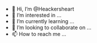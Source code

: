 - 👋 Hi, I’m @Heackersheart
- 👀 I’m interested in ...
- 🌱 I’m currently learning ...
- 💞️ I’m looking to collaborate on ...
- 📫 How to reach me ...

<!---
Heackersheart/Heackersheart is a ✨ special ✨ repository because its `README.md` (this file) appears on your GitHub profile.
You can click the Preview link to take a look at your changes.
--->
